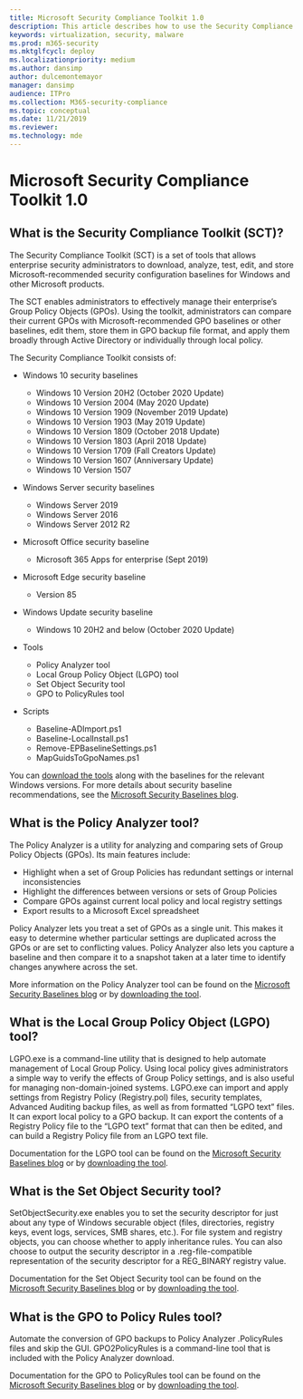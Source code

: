 ```yaml
---
title: Microsoft Security Compliance Toolkit 1.0
description: This article describes how to use the Security Compliance Toolkit in your organization
keywords: virtualization, security, malware
ms.prod: m365-security
ms.mktglfcycl: deploy
ms.localizationpriority: medium
ms.author: dansimp
author: dulcemontemayor
manager: dansimp
audience: ITPro
ms.collection: M365-security-compliance
ms.topic: conceptual
ms.date: 11/21/2019
ms.reviewer: 
ms.technology: mde
---
```


# Microsoft Security Compliance Toolkit 1.0

## What is the Security Compliance Toolkit (SCT)?

The Security Compliance Toolkit (SCT) is a set of tools that allows enterprise security administrators to download, analyze, test, edit, and store Microsoft-recommended security configuration baselines for Windows and other Microsoft products.

The SCT enables administrators to effectively manage their enterprise’s Group Policy Objects (GPOs). Using the toolkit, administrators can compare their current GPOs with Microsoft-recommended GPO baselines or other baselines, edit them, store them in GPO backup file format, and apply them broadly through Active Directory or individually through local policy.
<p></p>

The Security Compliance Toolkit consists of:

- Windows 10 security baselines
    - Windows 10 Version 20H2 (October 2020 Update)
    - Windows 10 Version 2004 (May 2020 Update)
    - Windows 10 Version 1909 (November 2019 Update)
    - Windows 10 Version 1903 (May 2019 Update)
    - Windows 10 Version 1809 (October 2018 Update)
    - Windows 10 Version 1803 (April 2018 Update)
    - Windows 10 Version 1709 (Fall Creators Update)
    - Windows 10 Version 1607 (Anniversary Update)
    - Windows 10 Version 1507

- Windows Server security baselines
    - Windows Server 2019
    - Windows Server 2016
    - Windows Server 2012 R2

- Microsoft Office security baseline
    - Microsoft 365 Apps for enterprise (Sept 2019)

- Microsoft Edge security baseline
    - Version 85
    
- Windows Update security baseline
    - Windows 10 20H2 and below (October 2020 Update)

- Tools
    - Policy Analyzer tool
    - Local Group Policy Object (LGPO) tool
    - Set Object Security tool
    - GPO to PolicyRules tool

-   Scripts
    -   Baseline-ADImport.ps1
    -   Baseline-LocalInstall.ps1
    -   Remove-EPBaselineSettings.ps1
    -   MapGuidsToGpoNames.ps1


You can [download the tools](https://www.microsoft.com/download/details.aspx?id=55319) along with the baselines for the relevant Windows versions. For more details about security baseline recommendations, see the [Microsoft Security Baselines blog](https://techcommunity.microsoft.com/t5/Microsoft-Security-Baselines/bg-p/Microsoft-Security-Baselines).

## What is the Policy Analyzer tool?

The Policy Analyzer is a utility for analyzing and comparing sets of Group Policy Objects (GPOs). Its main features include:
- Highlight when a set of Group Policies has redundant settings or internal inconsistencies
- Highlight the differences between versions or sets of Group Policies
- Compare GPOs against current local policy and local registry settings
- Export results to a Microsoft Excel spreadsheet

Policy Analyzer lets you treat a set of GPOs as a single unit. This makes it easy to determine whether particular settings are duplicated across the GPOs or are set to conflicting values. Policy Analyzer also lets you capture a baseline and then compare it to a snapshot taken at a later time to identify changes anywhere across the set. 

More information on the Policy Analyzer tool can be found on the [Microsoft Security Baselines blog](https://techcommunity.microsoft.com/t5/microsoft-security-baselines/new-tool-policy-analyzer/ba-p/701049) or by [downloading the tool](https://www.microsoft.com/download/details.aspx?id=55319).

## What is the Local Group Policy Object (LGPO) tool?

LGPO.exe is a command-line utility that is designed to help automate management of Local Group Policy. 
Using local policy gives administrators a simple way to verify the effects of Group Policy settings, and is also useful for managing non-domain-joined systems. 
LGPO.exe can import and apply settings from Registry Policy (Registry.pol) files, security templates, Advanced Auditing backup files, as well as from formatted “LGPO text” files. 
It can export local policy to a GPO backup. 
It can export the contents of a Registry Policy file to the “LGPO text” format that can then be edited, and can build a Registry Policy file from an LGPO text file.

Documentation for the LGPO tool can be found on the [Microsoft Security Baselines blog](https://techcommunity.microsoft.com/t5/microsoft-security-baselines/lgpo-exe-local-group-policy-object-utility-v1-0/ba-p/701045) or by [downloading the tool](https://www.microsoft.com/download/details.aspx?id=55319).

## What is the Set Object Security tool?

SetObjectSecurity.exe enables you to set the security descriptor for just about any type of Windows securable object (files, directories, registry keys, event logs, services, SMB shares, etc.). For file system and registry objects, you can choose whether to apply inheritance rules. You can also choose to output the security descriptor in a .reg-file-compatible representation of the security descriptor for a REG_BINARY registry value.

Documentation for the Set Object Security tool can be found on the [Microsoft Security Baselines blog](https://techcommunity.microsoft.com/t5/microsoft-security-baselines/new-amp-updated-security-tools/ba-p/1631613) or by [downloading the tool](https://www.microsoft.com/download/details.aspx?id=55319).

## What is the GPO to Policy Rules tool?

Automate the conversion of GPO backups to Policy Analyzer .PolicyRules files and skip the GUI. GPO2PolicyRules is a command-line tool that is included with the Policy Analyzer download. 

Documentation for the GPO to PolicyRules tool can be found on the [Microsoft Security Baselines blog](https://techcommunity.microsoft.com/t5/microsoft-security-baselines/new-amp-updated-security-tools/ba-p/1631613) or by [downloading the tool](https://www.microsoft.com/download/details.aspx?id=55319).
